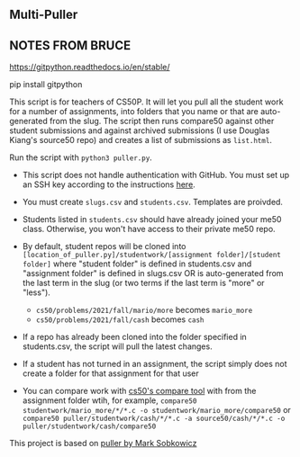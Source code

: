 ## Multi-Puller ##

## NOTES FROM BRUCE

https://gitpython.readthedocs.io/en/stable/

pip install gitpython

This script is for teachers of CS50P.  It will let you pull all the student work for a number of assignments, into folders that you name or that are auto-generated from the slug.  The script then runs compare50 against other student submissions and against archived submissions (I use Douglas Kiang's source50 repo) and creates a list of submissions as `list.html`.

Run the script with `python3 puller.py`.

- This script does not handle authentication with GitHub. You must set up an SSH key according to the instructions [here](https://cs50.readthedocs.io/github/).
- You must create `slugs.csv` and `students.csv`. Templates are proivded.
- Students listed in `students.csv` should have already joined your me50 class. Otherwise, you won't have access to their private me50 repo.
- By default, student repos will be cloned into `[location_of_puller.py]/studentwork/[assignment folder]/[student folder]` where "student folder" is defined in students.csv and "assignment folder" is defined in slugs.csv OR is auto-generated from the last term in the slug (or two terms if the last term is "more" or "less").
  - `cs50/problems/2021/fall/mario/more` becomes `mario_more` 
  - `cs50/problems/2021/fall/cash` becomes `cash`

- If a repo has already been cloned into the folder specified in students.csv, the script will pull the latest changes. 

- If a student has not turned in an assignment, the script simply does not create a folder for that assignment for that user

- You can compare work with [cs50's compare tool](https://cs50.readthedocs.io/projects/compare50/en/latest/) with from the assignment folder wtih, for example, `compare50 studentwork/mario_more/*/*.c -o studentwork/mario_more/compare50` or `compare50 puller/studentwork/cash/*/*.c -a source50/cash/*/*.c -o puller/studentwork/cash/compare50`

This project is based on [puller by Mark Sobkowicz](https://github.com/sobko/puller)
